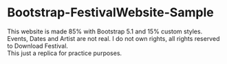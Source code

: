 # Bootstrap-FestivalWebsite-Sample
This website is made 85% with Bootstrap 5.1 and 15% custom styles. <br>
Events, Dates and Artist are not real. I do not own rights, all rights reserved to Download Festival.<br>
This just a replica for practice purposes.
